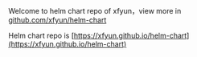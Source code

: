 Welcome to helm chart repo of xfyun，view more in [github.com/xfyun/helm-chart](https://github.com/xfyun/helm-chart)

Helm chart repo is [https://xfyun.github.io/helm-chart](https://xfyun.github.io/helm-chart)

